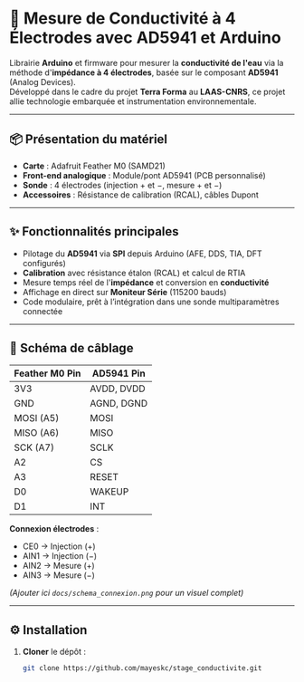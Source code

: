 # 🌊 Mesure de Conductivité à 4 Électrodes avec AD5941 et Arduino

Librairie **Arduino** et firmware pour mesurer la **conductivité de l'eau** via la méthode d'**impédance à 4 électrodes**, basée sur le composant **AD5941** (Analog Devices).  
Développé dans le cadre du projet **Terra Forma** au **LAAS-CNRS**, ce projet allie technologie embarquée et instrumentation environnementale.

---

## 📦 Présentation du matériel

- **Carte** : Adafruit Feather M0 (SAMD21)
- **Front-end analogique** : Module/pont AD5941 (PCB personnalisé)
- **Sonde** : 4 électrodes (injection + et −, mesure + et −)
- **Accessoires** : Résistance de calibration (RCAL), câbles Dupont

---

## ✨ Fonctionnalités principales

- Pilotage du **AD5941** via **SPI** depuis Arduino (AFE, DDS, TIA, DFT configurés)
- **Calibration** avec résistance étalon (RCAL) et calcul de RTIA
- Mesure temps réel de l'**impédance** et conversion en **conductivité**
- Affichage en direct sur **Moniteur Série** (115200 bauds)
- Code modulaire, prêt à l’intégration dans une sonde multiparamètres connectée

---

## 🔌 Schéma de câblage

| Feather M0 Pin     | AD5941 Pin             |
|--------------------|------------------------|
| 3V3                | AVDD, DVDD             |
| GND                | AGND, DGND             |
| MOSI (A5)          | MOSI                   |
| MISO (A6)          | MISO                   |
| SCK (A7)           | SCLK                   |
| A2                 | CS                     |
| A3                 | RESET                  |
| D0                 | WAKEUP                 |
| D1                 | INT                    |

**Connexion électrodes** :

- CE0 → Injection (+)  
- AIN1 → Injection (−)  
- AIN2 → Mesure (+)  
- AIN3 → Mesure (−)  

*(Ajouter ici `docs/schema_connexion.png` pour un visuel complet)*

---

## ⚙️ Installation

1. **Cloner** le dépôt :
   ```bash
   git clone https://github.com/mayeskc/stage_conductivite.git
